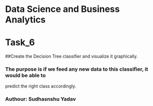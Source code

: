 # Data Science and Business Analytics
# Task_6
##Create the Decision Tree classifier and visualize it graphically.
### The purpose is if we feed any new data to this classifier, it would be able to
predict the right class accordingly.
### Authour: Sudhasnshu Yadav
